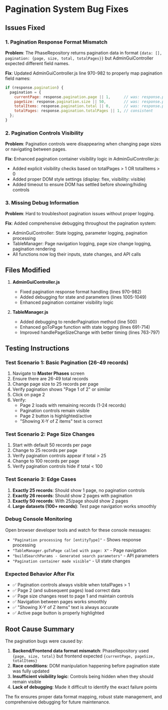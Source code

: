 # Pagination System Bug Fixes

## Issues Fixed

### 1. **Pagination Response Format Mismatch** 
**Problem**: The PhaseRepository returns pagination data in format `{data: [], pagination: {page, size, total, totalPages}}` but AdminGuiController expected different field names.

**Fix**: Updated AdminGuiController.js line 970-982 to properly map pagination field names:
```javascript
if (response.pagination) {
  pagination = {
    currentPage: response.pagination.page || 1,      // was: response.pagination.currentPage
    pageSize: response.pagination.size || 50,        // was: response.pagination.pageSize  
    totalItems: response.pagination.total || 0,      // was: response.pagination.totalItems
    totalPages: response.pagination.totalPages || 1, // consistent
  };
}
```

### 2. **Pagination Controls Visibility**
**Problem**: Pagination controls were disappearing when changing page sizes or navigating between pages.

**Fix**: Enhanced pagination container visibility logic in AdminGuiController.js:
- Added explicit visibility checks based on totalPages > 1 OR totalItems > 0
- Added proper DOM style settings (display: flex, visibility: visible)
- Added timeout to ensure DOM has settled before showing/hiding controls

### 3. **Missing Debug Information**
**Problem**: Hard to troubleshoot pagination issues without proper logging.

**Fix**: Added comprehensive debugging throughout the pagination system:
- AdminGuiController: State logging, parameter logging, pagination processing
- TableManager: Page navigation logging, page size change logging, pagination rendering
- All functions now log their inputs, state changes, and API calls

## Files Modified

1. **AdminGuiController.js**
   - Fixed pagination response format handling (lines 970-982)
   - Added debugging for state and parameters (lines 1005-1049)
   - Enhanced pagination container visibility logic

2. **TableManager.js**
   - Added debugging to renderPagination method (line 500)
   - Enhanced goToPage function with state logging (lines 691-714)
   - Improved handlePageSizeChange with better timing (lines 763-797)

## Testing Instructions

### Test Scenario 1: Basic Pagination (26-49 records)
1. Navigate to **Master Phases** screen
2. Ensure there are 26-49 total records
3. Change page size to 25 records per page
4. Verify pagination shows "Page 1 of 2" or similar
5. Click on page 2
6. Verify:
   - Page 2 loads with remaining records (1-24 records)
   - Pagination controls remain visible
   - Page 2 button is highlighted/active
   - "Showing X-Y of Z items" text is correct

### Test Scenario 2: Page Size Changes
1. Start with default 50 records per page
2. Change to 25 records per page
3. Verify pagination controls appear if total > 25
4. Change to 100 records per page
5. Verify pagination controls hide if total < 100

### Test Scenario 3: Edge Cases
1. **Exactly 25 records**: Should show 1 page, no pagination controls
2. **Exactly 26 records**: Should show 2 pages with pagination
3. **Exactly 50 records**: With 25/page should show 2 pages
4. **Large datasets (100+ records)**: Test page navigation works smoothly

### Debug Console Monitoring
Open browser developer tools and watch for these console messages:
- `"Pagination processing for [entityType]"` - Shows response processing
- `"TableManager.goToPage called with page: X"` - Page navigation
- `"buildSearchParams - Generated search parameters"` - API parameters
- `"Pagination container made visible"` - UI state changes

### Expected Behavior After Fix
- ✅ Pagination controls always visible when totalPages > 1
- ✅ Page 2 (and subsequent pages) load correct data
- ✅ Page size changes reset to page 1 and maintain controls
- ✅ Navigation between pages works smoothly
- ✅ "Showing X-Y of Z items" text is always accurate
- ✅ Active page button is properly highlighted

## Root Cause Summary

The pagination bugs were caused by:
1. **Backend/Frontend data format mismatch**: PhaseRepository used `{page, size, total}` but frontend expected `{currentPage, pageSize, totalItems}`
2. **Race conditions**: DOM manipulation happening before pagination state was fully updated
3. **Insufficient visibility logic**: Controls being hidden when they should remain visible
4. **Lack of debugging**: Made it difficult to identify the exact failure points

The fix ensures proper data format mapping, robust state management, and comprehensive debugging for future maintenance.